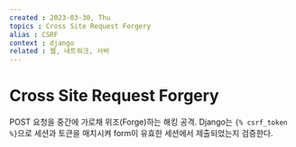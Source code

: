 ```yaml
---
created : 2023-03-30, Thu
topics : Cross Site Request Forgery
alias : CSRF
context : django
related : 웹, 네트워크, 서버
---
```

# Cross Site Request Forgery
POST 요청을 중간에 가로채 위조(Forge)하는 해킹 공격.  Django는 `{% csrf_token %}`으로 세션과 토큰을 매치시켜 form이 유효한 세션에서 제출되었는지 검증한다.
